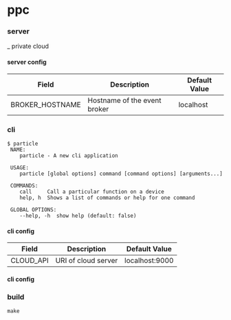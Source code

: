 ppc
==

### server
_ private cloud

#### server config

| Field                           | Description                                      | Default Value
| ------------------------------- | ------------------------------------------------ | --------------- |
| BROKER_HOSTNAME                 | Hostname of the event broker                     | localhost       |

### cli

```
$ particle 
 NAME:
    particle - A new cli application
 
 USAGE:
    particle [global options] command [command options] [arguments...]
 
 COMMANDS:
    call     Call a particular function on a device
    help, h  Shows a list of commands or help for one command
 
 GLOBAL OPTIONS:
    --help, -h  show help (default: false)
```

#### cli config

| Field                           | Description                                      | Default Value
| ------------------------------- | ------------------------------------------------ | --------------- |
| CLOUD_API                       | URI of cloud server                              | localhost:9000  |


#### cli config



### build

`make`